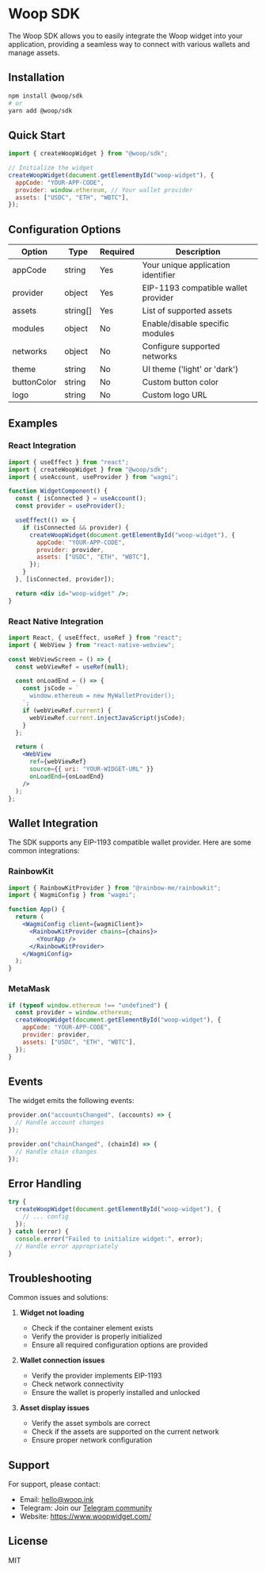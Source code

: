 # Woop SDK

The Woop SDK allows you to easily integrate the Woop widget into your application, providing a seamless way to connect with various wallets and manage assets.

## Installation

```bash
npm install @woop/sdk
# or
yarn add @woop/sdk
```

## Quick Start

```javascript
import { createWoopWidget } from "@woop/sdk";

// Initialize the widget
createWoopWidget(document.getElementById("woop-widget"), {
  appCode: "YOUR-APP-CODE",
  provider: window.ethereum, // Your wallet provider
  assets: ["USDC", "ETH", "WBTC"],
});
```

## Configuration Options

| Option      | Type     | Required | Description                         |
| ----------- | -------- | -------- | ----------------------------------- |
| appCode     | string   | Yes      | Your unique application identifier  |
| provider    | object   | Yes      | EIP-1193 compatible wallet provider |
| assets      | string[] | Yes      | List of supported assets            |
| modules     | object   | No       | Enable/disable specific modules     |
| networks    | object   | No       | Configure supported networks        |
| theme       | string   | No       | UI theme ('light' or 'dark')        |
| buttonColor | string   | No       | Custom button color                 |
| logo        | string   | No       | Custom logo URL                     |

## Examples

### React Integration

```jsx
import { useEffect } from "react";
import { createWoopWidget } from "@woop/sdk";
import { useAccount, useProvider } from "wagmi";

function WidgetComponent() {
  const { isConnected } = useAccount();
  const provider = useProvider();

  useEffect(() => {
    if (isConnected && provider) {
      createWoopWidget(document.getElementById("woop-widget"), {
        appCode: "YOUR-APP-CODE",
        provider: provider,
        assets: ["USDC", "ETH", "WBTC"],
      });
    }
  }, [isConnected, provider]);

  return <div id="woop-widget" />;
}
```

### React Native Integration

```jsx
import React, { useEffect, useRef } from "react";
import { WebView } from "react-native-webview";

const WebViewScreen = () => {
  const webViewRef = useRef(null);

  const onLoadEnd = () => {
    const jsCode = `
      window.ethereum = new MyWalletProvider();
    `;
    if (webViewRef.current) {
      webViewRef.current.injectJavaScript(jsCode);
    }
  };

  return (
    <WebView
      ref={webViewRef}
      source={{ uri: "YOUR-WIDGET-URL" }}
      onLoadEnd={onLoadEnd}
    />
  );
};
```

## Wallet Integration

The SDK supports any EIP-1193 compatible wallet provider. Here are some common integrations:

### RainbowKit

```jsx
import { RainbowKitProvider } from "@rainbow-me/rainbowkit";
import { WagmiConfig } from "wagmi";

function App() {
  return (
    <WagmiConfig client={wagmiClient}>
      <RainbowKitProvider chains={chains}>
        <YourApp />
      </RainbowKitProvider>
    </WagmiConfig>
  );
}
```

### MetaMask

```javascript
if (typeof window.ethereum !== "undefined") {
  const provider = window.ethereum;
  createWoopWidget(document.getElementById("woop-widget"), {
    appCode: "YOUR-APP-CODE",
    provider: provider,
    assets: ["USDC", "ETH", "WBTC"],
  });
}
```

## Events

The widget emits the following events:

```javascript
provider.on("accountsChanged", (accounts) => {
  // Handle account changes
});

provider.on("chainChanged", (chainId) => {
  // Handle chain changes
});
```

## Error Handling

```javascript
try {
  createWoopWidget(document.getElementById("woop-widget"), {
    // ... config
  });
} catch (error) {
  console.error("Failed to initialize widget:", error);
  // Handle error appropriately
}
```

## Troubleshooting

Common issues and solutions:

1. **Widget not loading**

   - Check if the container element exists
   - Verify the provider is properly initialized
   - Ensure all required configuration options are provided

2. **Wallet connection issues**

   - Verify the provider implements EIP-1193
   - Check network connectivity
   - Ensure the wallet is properly installed and unlocked

3. **Asset display issues**
   - Verify the asset symbols are correct
   - Check if the assets are supported on the current network
   - Ensure proper network configuration

## Support

For support, please contact:

- Email: hello@woop.ink
- Telegram: Join our [Telegram community](https://t.me/woop_pay)
- Website: https://www.woopwidget.com/


## License

MIT
